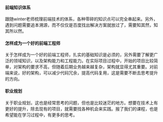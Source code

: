 #### 前端知识体系
跟随winter老师梳理前端技术的体系，各种零碎的知识点可以完全串起来。另外，遇到问题需要追本溯源，而不仅仅是百度找出解决方案就放过了，需要知其然，知其所以然。

#### 怎样成为一个好的前端工程师
关于怎样成为一个好的前端工程师，扎实的基础知识是必须的，另外需要了解更广泛的领域知识，以及架构能力和工程能力。在实际项目过程中，开始的项目比较简单，对架构的要求不高，但随着后期业务越来越复杂，架构就显得尤其重要。对前端来说，好的架构，可以减少代码冗余，提高代码复用，这是需要不断去思考提升的方向。

#### 职业规划
关于职业规划，这也是经常思考的问题，但也是比较迷茫的地方。想要在技术上有更好的提升，除去现有的项目，就需要找各种机会来实践。报了我们的课程，也是希望能在学习过程中，有更多的思考。





